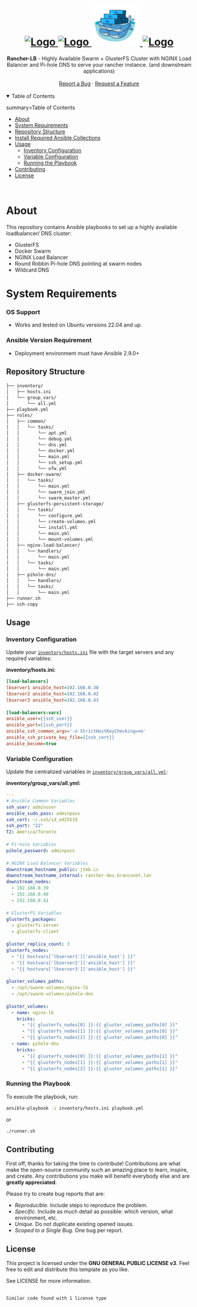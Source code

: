 <h1 align="center">
  <a href="https://github.com/ansible-glusterfs-swarm">
    <img src="https://www.svgrepo.com/show/354115/nginx.svg" alt="Logo" width="" height="100">
  </a>
    <a href="https://github.com/ansible-glusterfs-swarm">
    <img src="https://static-00.iconduck.com/assets.00/pihole-icon-1393x2048-dld9kbl1.png" alt="Logo" width="" height="120">
  </a>
    <a href="https://github.com/ansible-glusterfs-swarm">
    <img src="https://raw.githubusercontent.com/docker-library/docs/471fa6e4cb58062ccbf91afc111980f9c7004981/swarm/logo.png" alt="Logo" width="" height="110">
  </a>
  </a>
    <a href="https://github.com/ansible-glusterfs-swarm">
    <img src="https://ispire.me/wp-content/uploads/2017/02/file-changed-as-we-read-it-glusterfs-issue.png" alt="Logo" width="" height="120">
  </a>
</h1>

<div align="center">
  <b>Rancher-LB</b> - Highly Available Swarm + GlusterFS Cluster with NGINX Load Balancer and Pi-hole DNS to serve your rancher instance. (and downstream applications)
  <br />
  <br />
  <a href="https://github.com/ansible-glusterfs-swarm/issues/new?assignees=&labels=bug&title=bug%3A+">Report a Bug</a>
  ·
  <a href="https://github.com/ansible-glusterfs-swarm/issues/new?assignees=&labels=enhancement&template=02_FEATURE_REQUEST.md&title=feat%3A+">Request a Feature</a>
</div>
<br>
<details open="open">
<summary>Table of Contents</summary>

summary>Table of Contents</summary>

- [About](#about)
- [System Requirements](#system-requirements)
- [Repository Structure](#repository-structure)
- [Install Required Ansible Collections](#install-required-ansible-collections)
- [Usage](#usage)
  - [Inventory Configuration](#inventory-configuration)
  - [Variable Configuration](#variable-configuration)
  - [Running the Playbook](#running-the-playbook)
- [Contributing](#contributing)
- [License](#license)

</details>
<br>

# About

This repository contains Ansible playbooks to set up a highly available loadbalancer/ DNS cluster:

- GlusterFS
- Docker Swarm
- NGINX Load Balancer
- Round Robbin Pi-hole DNS pointing at swarm nodes
- Wildcard DNS

# System Requirements

### OS Support
- Works and tested on Ubuntu versions 22.04 and up.

### Ansible Version Requirement
- Deployment environment must have Ansible 2.9.0+

## Repository Structure

```plaintext
├── inventory/
│   ├── hosts.ini
│   └── group_vars/
│       └── all.yml
├── playbook.yml
├── roles/
│   ├── common/
│   │   └── tasks/
│   │       └── apt.yml
│   │       └── debug.yml
│   │       └── dns.yml
│   │       └── docker.yml
│   │       └── main.yml
│   │       └── ssh_setup.yml
│   │       └── ufw.yml
│   ├── docker-swarm/
│   │   └── tasks/
│   │       └── main.yml
│   │       └── swarm_join.yml
│   │       └── swarm_master.yml
│   ├── glusterfs-persistent-storage/
│   │   └── tasks/
│   │       └── configure.yml
│   │       └── create-volumes.yml
│   │       └── install.yml
│   │       └── main.yml
│   │       └── mount-volumes.yml
│   ├── nginx-load-balancer/
│   │   └── handlers/
│   │       └── main.yml
│   │   └── tasks/
│   │       └── main.yml
│   ├── pihole-dns/
│   │   └── handlers/
│   │   └── tasks/
│   │       └── main.yml
├── runner.sh
├── ssh-copy
```

## Usage

### Inventory Configuration

Update your [`inventory/hosts.ini`](inventory/hosts.ini ) file with the target servers and any required variables:

**inventory/hosts.ini:**

```ini
[load-balancers]
lbserver1 ansible_host=192.168.0.38
lbserver2 ansible_host=192.168.0.42
lbserver3 ansible_host=192.168.0.43

[load-balancers:vars]
ansible_user={{ssh_user}} 
ansible_port={{ssh_port}}
ansible_ssh_common_args='-o StrictHostKeyChecking=no'
ansible_ssh_private_key_file={{ssh_cert}}
ansible_become=true
```

### Variable Configuration

Update the centralized variables in [`inventory/group_vars/all.yml`](inventory/group_vars/all.yml ):

**inventory/group_vars/all.yml:**

```yaml
---
# Ansible Common Variables
ssh_user: adminuser
ansible_sudo_pass: adminpass
ssh_cert: ~/.ssh/id_ed25519
ssh_port: "22"
TZ: America/Toronto

# Pi-hole Variables
pihole_password: adminpass

# NGINX Load Balancer Variables
downstream_hostname_public: jtmb.cc
downstream_hostname_internal: rancher-dev.branconet.lan
downstream_nodes:
  - 192.168.0.39
  - 192.168.0.40
  - 192.168.0.41

# GlusterFS Variables
glusterfs_packages:
  - glusterfs-server
  - glusterfs-client

gluster_replica_count: 3
glusterfs_nodes:
  - "{{ hostvars['lbserver1']['ansible_host'] }}"
  - "{{ hostvars['lbserver2']['ansible_host'] }}"
  - "{{ hostvars['lbserver3']['ansible_host'] }}"

gluster_volumes_paths: 
  - /opt/swarm-volumes/nginx-lb
  - /opt/swarm-volumes/pihole-dns

gluster_volumes:
  - name: nginx-lb
    bricks:
      - "{{ glusterfs_nodes[0] }}:{{ gluster_volumes_paths[0] }}"
      - "{{ glusterfs_nodes[1] }}:{{ gluster_volumes_paths[0] }}"
      - "{{ glusterfs_nodes[2] }}:{{ gluster_volumes_paths[0] }}"
  - name: pihole-dns
    bricks:
      - "{{ glusterfs_nodes[0] }}:{{ gluster_volumes_paths[1] }}"
      - "{{ glusterfs_nodes[1] }}:{{ gluster_volumes_paths[1] }}"
      - "{{ glusterfs_nodes[2] }}:{{ gluster_volumes_paths[1] }}"
```

### Running the Playbook

To execute the playbook, run:

```bash
ansible-playbook -i inventory/hosts.ini playbook.yml
```

or

```bash
./runner.sh
```

## Contributing

First off, thanks for taking the time to contribute! Contributions are what make the open-source community such an amazing place to learn, inspire, and create. Any contributions you make will benefit everybody else and are **greatly appreciated**.

Please try to create bug reports that are:

- _Reproducible._ Include steps to reproduce the problem.
- _Specific._ Include as much detail as possible: which version, what environment, etc.
- _Unique._ Do not duplicate existing opened issues.
- _Scoped to a Single Bug._ One bug per report.

## License

This project is licensed under the **GNU GENERAL PUBLIC LICENSE v3**. Feel free to edit and distribute this template as you like.

See LICENSE for more information.
```

Similar code found with 1 license type